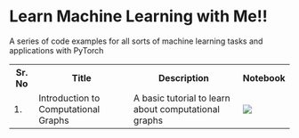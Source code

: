 # Learn Machine Learning with Me!!

A series of code examples for all sorts of machine learning tasks and applications with PyTorch


<table class="tg">
  <tr>
    <th class="tg-yw4l"><b>Sr. No</b></th>
    <th class="tg-yw4l"><b>Title</b></th>
    <th class="tg-yw4l"><b>Description</b></th>
    <th class="tg-yw4l"><b>Notebook</b></th>
  </tr>
  
  <tr>
    <td class="tg-yw4l">1.</td>
    <td class="tg-yw4l">Introduction to Computational Graphs</td>
    <td class="tg-yw4l">A basic tutorial to learn about computational graphs</td>
    <td class="tg-yw4l"><a href="https://colab.research.google.com/github/MonitSharma/Learn-Machine-Learning-with-Me/blob/main/Introduction_to_Computational_Graph.ipynb">
  <img src="https://colab.research.google.com/assets/colab-badge.svg" width = '' >
</a></td>
  </tr>
  
 

 
  </table> 
